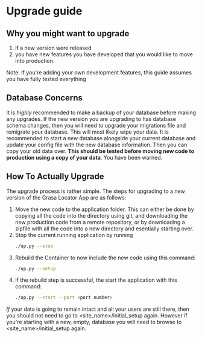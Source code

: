 # Upgrade guide

## Why you might want to upgrade
1. if a new version were released
2. you have new features you have developed that you would like to move into production.

Note: If you're adding your own development features, this guide assumes you have fully tested everything

## Database Concerns
It is _highly_ recommended to make a backup of your database before making any upgrades.  If the new version you are upgrading to has database schema changes, then you will need to upgrade your migrations file and remigrate your database.  This will most likely wipe your data.  It is recommended to start a new database alongside your current database and update your config file with the new database information.  Then you can copy your old data over.  __This should be tested before moving new code to production using a copy of your data__.  You have been warned.
## How To Actually Upgrade

The upgrade process is rather simple.  The steps for upgrading to a new version of the Grasa Locator App are as follows:

1. Move the new code to the application folder.  This can either be done by copying all the code into the directory using git, and downloading the new production code from a remote repository, or by downloading a zipfile with all the code into a new directory and esentially starting over.
2. Stop the current running application by running
    ```sh
    ./up.py --stop
    ```
3. Rebuild the Container to now include the new code using this command:
    ```sh
    ./up.py --setup
    ```
4.  If the rebuild step is successful, the start the application with this command:
    ```sh
    ./up.py --start --port <port number>
_If_ your data is going to remain intact and all your users are still there, then you should not need to go to <site_name>/initial_setup again.  However if you're starting with a new, empty, database you will need to browse to <site_name>/initial_setup again.
